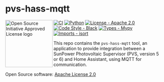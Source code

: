 # pvs-hass-mqtt

<a href="https://opensource.org"><img height="150" align="left" src="https://opensource.org/files/OSIApprovedCropped.png" alt="Open Source Initiative Approved License logo"></a>
[![CI](https://github.com/kpfleming/pvs-hass-mqtt/workflows/CI/badge.svg)](https://github.com/kpfleming/pvs-hass-mqtt/actions?query=workflow%3ACI)
[![Python](https://img.shields.io/badge/python-3.8+-blue.svg)](https://www.python.org/downloads/release/python-3812/)
[![License - Apache 2.0](https://img.shields.io/badge/License-Apache%202.0-9400d3.svg)](https://spdx.org/licenses/Apache-2.0.html)
[![Code Style - Black](https://img.shields.io/badge/Code%20Style-Black-000000.svg)](https://github.com/psf/black)
[![Types - Mypy](https://img.shields.io/badge/Types-Mypy-blue.svg)](https://github.com/python/mypy)
[![Imports - isort](https://img.shields.io/badge/Imports-isort-ef8336.svg)](https://github.com/pycqa/isort)

This repo contains the `pvs-hass-mqtt` tool, an application to provide
integration between a SunPower Photovoltaic Supervisor (PVS, version 5
or 6) and Home Assistant, using MQTT for communication.

Open Source software: [Apache License 2.0](https://spdx.org/licenses/Apache-2.0.html)

## &nbsp;
